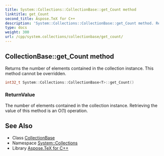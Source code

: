 ```yaml
---
title: System::Collections::CollectionBase::get_Count method
linktitle: get_Count
second_title: Aspose.TeX for C++
description: 'System::Collections::CollectionBase::get_Count method. Returns the number of elements contained in the collection instance. This method cannot be overridden in C++.'
type: docs
weight: 300
url: /cpp/system.collections/collectionbase/get_count/
---
```

## CollectionBase::get_Count method


Returns the number of elements contained in the collection instance. This method cannot be overridden.

```cpp
int32_t System::Collections::CollectionBase<T>::get_Count()
```


### ReturnValue

The number of elements contained in the collection instance. Retrieving the value of this method is an O(1) operation.

## See Also

* Class [CollectionBase](../)
* Namespace [System::Collections](../../)
* Library [Aspose.TeX for C++](../../../)
